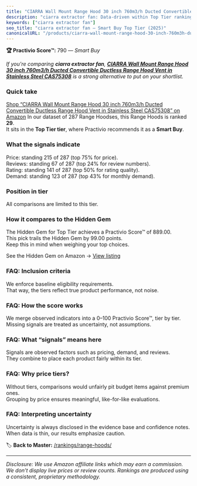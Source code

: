 ```yaml
---
title: "CIARRA Wall Mount Range Hood 30 inch 760m3/h Ducted Convertible Ductless Range Hood Vent in Stainless Steel CAS75308"
description: "ciarra extractor fan: Data-driven within Top Tier ranking using the Practivio Score™. Positioned by quality, value, demand, findability, momentum."
keywords: ["ciarra extractor fan"]
seo_title: "ciarra extractor fan — Smart Buy Top Tier (2025)"
canonicalURL: "/products/ciarra-wall-mount-range-hood-30-inch-760m3h-ducted-convertible-ductless-range-hood-vent-in-stainless-steel-cas75308-B07DC47DRZ/"
---
```


**🏆 Practivio Score™:** 790 — _Smart Buy_


*If you're comparing **ciarra extractor fan**, **[CIARRA Wall Mount Range Hood 30 inch 760m3/h Ducted Convertible Ductless Range Hood Vent in Stainless Steel CAS75308](https://www.amazon.com/dp/B07DC47DRZ?tag=practivio-20)** is a strong alternative to put on your shortlist.*
### Quick take
[Shop “CIARRA Wall Mount Range Hood 30 inch 760m3/h Ducted Convertible Ductless Range Hood Vent in Stainless Steel CAS75308” on Amazon](https://www.amazon.com/dp/B07DC47DRZ?tag=practivio-20)
In our dataset of 287 Range Hoodses, this Range Hoods is ranked **29**.  
It sits in the **Top Tier tier**, where Practivio recommends it as a **Smart Buy**.

### What the signals indicate
Price: standing 215 of 287 (top 75% for price).  
Reviews: standing 67 of 287 (top 24% for review numbers).  
Rating: standing 141 of 287 (top 50% for rating quality).  
Demand: standing 123 of 287 (top 43% for monthly demand).

### Position in tier
All comparisons are limited to this tier.

### How it compares to the Hidden Gem
The Hidden Gem for Top Tier achieves a Practivio Score™ of 889.00.  
This pick trails the Hidden Gem by 99.00 points.  
Keep this in mind when weighing your top choices.  

See the Hidden Gem on Amazon → [View listing](https://www.amazon.com/dp/B06XWH5S3Q?tag=practivio-20)

### FAQ: Inclusion criteria
We enforce baseline eligibility requirements.  
That way, the tiers reflect true product performance, not noise.

### FAQ: How the score works
We merge observed indicators into a 0–100 Practivio Score™, tier by tier.  
Missing signals are treated as uncertainty, not assumptions.

### FAQ: What “signals” means here
Signals are observed factors such as pricing, demand, and reviews.  
They combine to place each product fairly within its tier.

### FAQ: Why price tiers?
Without tiers, comparisons would unfairly pit budget items against premium ones.  
Grouping by price ensures meaningful, like-for-like evaluations.

### FAQ: Interpreting uncertainty
Uncertainty is always disclosed in the evidence base and confidence notes.  
When data is thin, our results emphasize caution.


🏷️ **Back to Master:** [/rankings/range-hoods/](/rankings/range-hoods/)

---
_Disclosure: We use Amazon affiliate links which may earn a commission. We don’t display live prices or review counts. Rankings are produced using a consistent, proprietary methodology._
